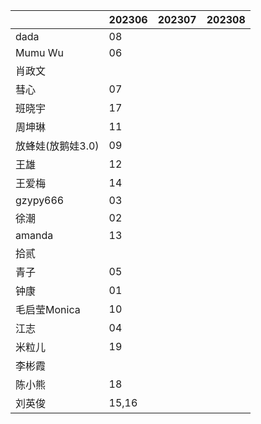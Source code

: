 |                   | 202306 | 202307 | 202308 |
| ----------------- | ------ | ------ | ------ |
| dada              | 08      |        |        |
| Mumu Wu           | 06      |        |        |
| 肖政文            |        |        |        |
| 彗心              | 07     |        |        |
| 班晓宇            |  17      |        |        |
| 周坤琳            |  11      |        |        |
| 放蜂娃(放鹅娃3.0) |  09     |        |        |
| 王雄              |  12      |        |        |
| 王爱梅            |  14      |        |        |
| gzypy666          | 03      |        |        |
| 徐潮              | 02     |        |        |
| amanda            | 13       |        |        |
| 拾贰              |        |        |        |
| 青子              | 05       |        |        |
| 钟康              | 01      |        |        |
| 毛启莹Monica      | 10      |        |        |
| 江志              | 04      |        |        |
| 米粒儿            | 19       |        |        |
| 李彬霞            |        |        |        |
| 陈小熊            | 18       |        |        |
| 刘英俊            | 15,16  |        |        |